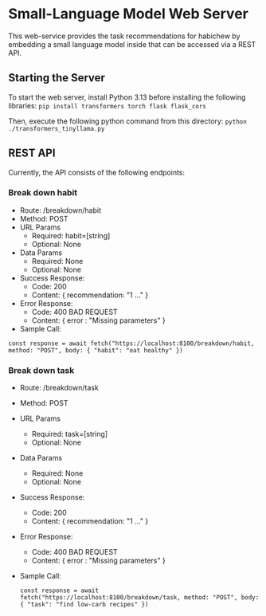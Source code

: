 # Small-Language Model Web Server
This web-service provides the task recommendations for habichew by embedding a small language model inside that can be accessed via a REST API. 

## Starting the Server
To start the web server, install Python 3.13 before installing the following libraries: 
```pip install transformers torch flask flask_cors```

Then, execute the following python command from this directory:
```python ./transformers_tinyllama.py```

## REST API
Currently, the API consists of the following endpoints:

### Break down habit
- Route: /breakdown/habit
- Method: POST
- URL Params
  - Required: habit=[string]
  - Optional: None
- Data Params
  - Required: None
  - Optional: None
- Success Response:
  - Code: 200
  - Content: { recommendation: "1 ..." }
- Error Response:
  - Code: 400 BAD REQUEST
  - Content: { error : "Missing parameters" }
- Sample Call:
  
```const response = await fetch("https://localhost:8100/breakdown/habit, method: "POST", body: { "habit": "eat healthy" })```

### Break down task
- Route: /breakdown/task
- Method: POST
- URL Params
  - Required: task=[string]
  - Optional: None
- Data Params
  - Required: None
  - Optional: None
- Success Response:
  - Code: 200
  - Content: { recommendation: "1 ..." }
- Error Response:
  - Code: 400 BAD REQUEST
  - Content: { error : "Missing parameters" }
- Sample Call:
  
  ```const response = await fetch("https://localhost:8100/breakdown/task, method: "POST", body: { "task": "find low-carb recipes" })```
